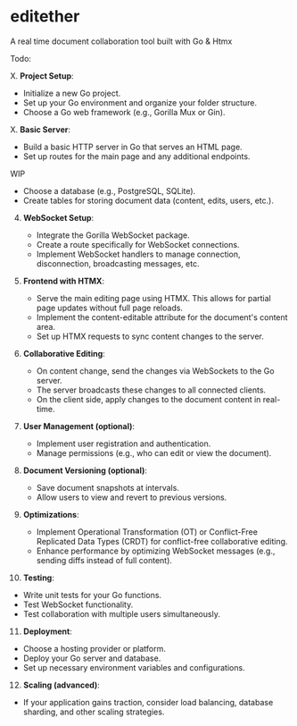 # editether
A real time document collaboration tool built with Go &amp; Htmx

Todo:

X. **Project Setup**:
   - Initialize a new Go project.
   - Set up your Go environment and organize your folder structure.
   - Choose a Go web framework (e.g., Gorilla Mux or Gin).

X. **Basic Server**:
   - Build a basic HTTP server in Go that serves an HTML page.
   - Set up routes for the main page and any additional endpoints.

WIP
   - Choose a database (e.g., PostgreSQL, SQLite).
   - Create tables for storing document data (content, edits, users, etc.).

4. **WebSocket Setup**:
   - Integrate the Gorilla WebSocket package.
   - Create a route specifically for WebSocket connections.
   - Implement WebSocket handlers to manage connection, disconnection, broadcasting messages, etc.

5. **Frontend with HTMX**:
   - Serve the main editing page using HTMX. This allows for partial page updates without full page reloads.
   - Implement the content-editable attribute for the document's content area.
   - Set up HTMX requests to sync content changes to the server.

6. **Collaborative Editing**:
   - On content change, send the changes via WebSockets to the Go server.
   - The server broadcasts these changes to all connected clients.
   - On the client side, apply changes to the document content in real-time.

7. **User Management (optional)**:
   - Implement user registration and authentication.
   - Manage permissions (e.g., who can edit or view the document).

8. **Document Versioning (optional)**:
   - Save document snapshots at intervals.
   - Allow users to view and revert to previous versions.

9. **Optimizations**:
   - Implement Operational Transformation (OT) or Conflict-Free Replicated Data Types (CRDT) for conflict-free collaborative editing.
   - Enhance performance by optimizing WebSocket messages (e.g., sending diffs instead of full content).

10. **Testing**:
   - Write unit tests for your Go functions.
   - Test WebSocket functionality.
   - Test collaboration with multiple users simultaneously.

11. **Deployment**:
   - Choose a hosting provider or platform.
   - Deploy your Go server and database.
   - Set up necessary environment variables and configurations.

12. **Scaling (advanced)**:
   - If your application gains traction, consider load balancing, database sharding, and other scaling strategies.
